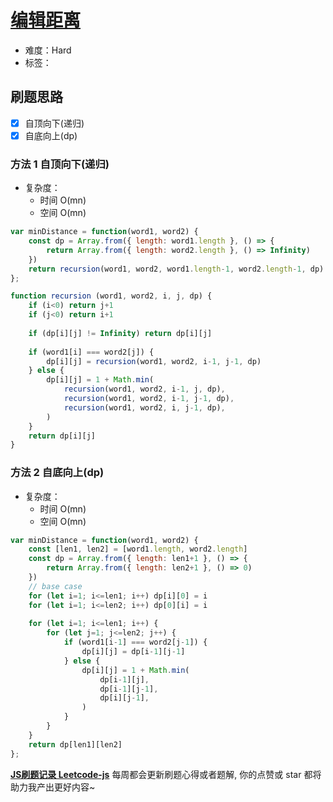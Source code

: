 # [编辑距离](https://leetcode-cn.com/problems/edit-distance/)

- 难度：Hard
- 标签：

## 刷题思路

- [x] 自顶向下(递归)
- [x] 自底向上(dp)

### 方法 1 自顶向下(递归)

- 复杂度：
    - 时间 O(mn)
    - 空间 O(mn)

``` js
var minDistance = function(word1, word2) {
    const dp = Array.from({ length: word1.length }, () => {
        return Array.from({ length: word2.length }, () => Infinity)
    })
    return recursion(word1, word2, word1.length-1, word2.length-1, dp)
};

function recursion (word1, word2, i, j, dp) {
    if (i<0) return j+1
    if (j<0) return i+1
    
    if (dp[i][j] != Infinity) return dp[i][j]
    
    if (word1[i] === word2[j]) {
        dp[i][j] = recursion(word1, word2, i-1, j-1, dp)
    } else {
        dp[i][j] = 1 + Math.min(
            recursion(word1, word2, i-1, j, dp),
            recursion(word1, word2, i-1, j-1, dp),
            recursion(word1, word2, i, j-1, dp),
        )
    }
    return dp[i][j]
}
```

### 方法 2 自底向上(dp)

- 复杂度：
    - 时间 O(mn)
    - 空间 O(mn)

``` js
var minDistance = function(word1, word2) {
    const [len1, len2] = [word1.length, word2.length]
    const dp = Array.from({ length: len1+1 }, () => {
        return Array.from({ length: len2+1 }, () => 0)
    })
    // base case
    for (let i=1; i<=len1; i++) dp[i][0] = i
    for (let i=1; i<=len2; i++) dp[0][i] = i
    
    for (let i=1; i<=len1; i++) {
        for (let j=1; j<=len2; j++) {
            if (word1[i-1] === word2[j-1]) {
                dp[i][j] = dp[i-1][j-1]
            } else {
                dp[i][j] = 1 + Math.min(
                    dp[i-1][j],
                    dp[i-1][j-1],
                    dp[i][j-1],
                )
            }
        }
    }
    return dp[len1][len2]
};
```

**[JS刷题记录 Leetcode-js](https://github.com/Nodreame/leetcode-js)** 每周都会更新刷题心得或者题解, 你的点赞或 star 都将助力我产出更好内容~
